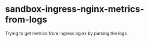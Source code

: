 # sandbox-ingress-nginx-metrics-from-logs
Trying to get metrics from ingress nginx by parsing the logs
